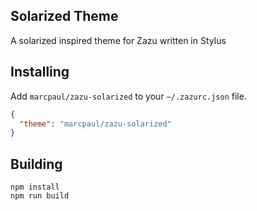 ## Solarized Theme

A solarized inspired theme for Zazu written in Stylus


## Installing

Add `marcpaul/zazu-solarized` to your `~/.zazurc.json` file.

```json
{
  "theme": "marcpaul/zazu-solarized"
}
```

## Building

```
npm install
npm run build
```
